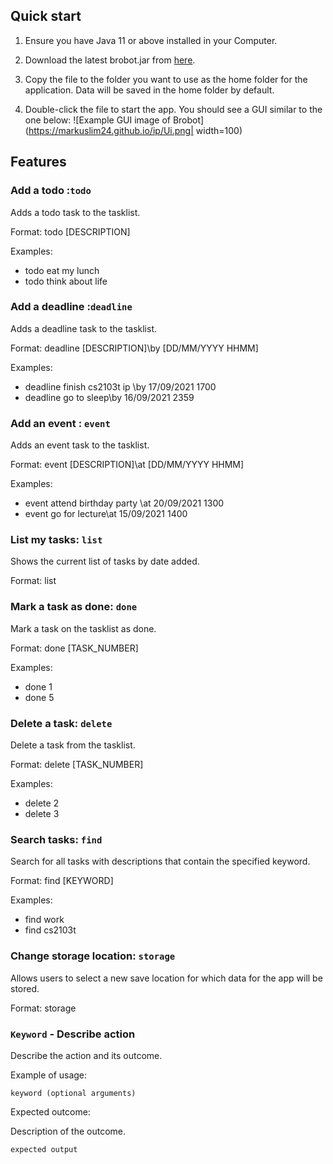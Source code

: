 
## Quick start

1. Ensure you have Java 11 or above installed in your Computer.

2. Download the latest brobot.jar from [here](https://github.com/markuslim24/ip/releases/tag/v2.0).

3. Copy the file to the folder you want to use as the home folder for the application. Data will be saved in the home folder by default.

4. Double-click the file to start the app. You should see a GUI similar to the one below: 
![Example GUI image of Brobot](https://markuslim24.github.io/ip/Ui.png| width=100)


## Features 

### Add a todo :`todo`
Adds a todo task to the tasklist.

Format: todo [DESCRIPTION]

Examples:
* todo eat my lunch
* todo think about life


### Add a deadline :`deadline`
Adds a deadline task to the tasklist.

Format: deadline [DESCRIPTION]\by [DD/MM/YYYY HHMM]

Examples:
* deadline finish cs2103t ip \by 17/09/2021 1700
* deadline go to sleep\by 16/09/2021 2359

### Add an event : `event`
Adds an event task to the tasklist.

Format: event [DESCRIPTION]\at [DD/MM/YYYY HHMM]

Examples:
* event attend birthday party \at 20/09/2021 1300
* event go for lecture\at 15/09/2021 1400



### List my tasks: `list`
Shows the current list of tasks by date added.

Format: list


### Mark a task as done: `done`
Mark a task on the tasklist as done.

Format: done [TASK_NUMBER]

Examples:
* done 1
* done 5

### Delete a task: `delete`
Delete a task from the tasklist.

Format: delete [TASK_NUMBER]

Examples:
* delete 2
* delete 3

### Search tasks: `find`
Search for all tasks with descriptions that contain the specified keyword.

Format: find [KEYWORD]

Examples:
* find work
* find cs2103t

### Change storage location: `storage`
Allows users to select a new save location for which data for the app will be stored.

Format: storage

### `Keyword` - Describe action

Describe the action and its outcome.

Example of usage: 

`keyword (optional arguments)`

Expected outcome:

Description of the outcome.

```
expected output
```
